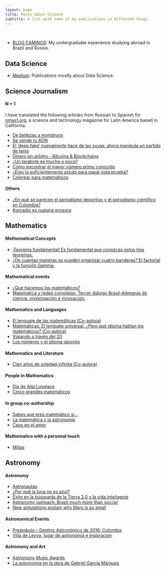 ```yaml
---
layout: page
title: Posts about Science
subtitle: A list with some of my publications in different blogs
---
```


<br>

* [BLOG CAMINOS](https://caminos.konradlorenz.edu.co/): My undergraduate experience studying abroad in Brazil and Russia.

## Data Science

* [Medium](https://medium.com/@vivianamarquez): Publications mostly about Data Science.

## Science Journalism

#### N + 1 
I have translated the following articles from Russian to Spanish for [nmas1.org](https://nmas1.org/), a science and technology magazine for Latin America based in California.
* [De bellezas a monstruos](https://nmas1.org/material/2019/06/03/formulas-belleza)
* [Se vende tu ADN](https://nmas1.org/material/2019/05/13/se-vende-adn)
* [El ‘deep fake’ nuevamente hace de las suyas: ahora manipula un partido de tenis](https://nmas1.org/news/2019/04/23/deepfake)
* [Dinero sin árbitro - Bitcoins & Blockchains](https://nmas1.org/material/2019/05/06/bitcoin-historia)
* [¿Un terabyte es mucho o poco?](https://nmas1.org/material/2019/03/13/terabyte-tamano)
* [Cómo encontrar el mayor número primo conocido](https://nmas1.org/material/2019/03/10/mayor-primo)
* [¿Eres lo suficientemente astuto para pasar esta prueba?](https://nmas1.org/material/2019/03/03/Yeezy-matematicas)
* [Colorear para matemáticos](https://nmas1.org/material/2019/02/11/colores-matematicos)

#### Others

* [¿En qué se parecen el periodismo deportivo y el periodismo científico en Colombia?](https://semillas.konradlorenz.edu.co/2017/09/en-qu%C3%A9-se-parecen-el-periodismo-deportivo-y-el-periodismo-cient%C3%ADfico-en-colombia-i-encuentro-colombi.html)
* [Konradio es nuestra emisora](http://ukonradlorenz.tumblr.com/post/76362652514/konradio-es-nuestra-emisora#.W9qBdXpKiMJ)

## Mathematics 

#### Mathematical Concepts 

* [¡Teorema fundamental! Es fundamental que conozcas estos tres teoremas.](http://semillas.konradlorenz.edu.co/2017/09/teorema-fundamental-es-fundamental-que-conozcas-estos-tres-teoremas.html)
* [¿De cuántas maneras se pueden organizar cuatro banderas? El factorial y la función Gamma.](http://semillas.konradlorenz.edu.co/2017/05/de-cu%C3%A1ntas-maneras-se-pueden-organizar-cuatro-banderas-el-factorial-y-la-funci%C3%B3n-gamma.html)

#### Mathematical events

* [¿Qué hacemos los matemáticos?](http://semillas.konradlorenz.edu.co/2015/03/qu%C3%A9-hacemos-los-matem%C3%A1ticos.html)
* [Matemática y redes complejas: Tercer diálogo Brasil-Alemania de ciencia, investigación e innovación.](https://semillas.konradlorenz.edu.co/2014/10/matem%C3%A1tica-e-redes-complexas-3-di%C3%A1logo-brasil-alemanha-de-ci%C3%AAncia-pesquisa-e-inova%C3%A7%C3%A3o-.html)

#### Mathematics and Languages

* [El lenguaje de las matemáticas (Co-autora)](http://www.madrimasd.org/blogs/matematicas/2017/04/27/143663)
* [Matemáticas: El lenguaje universal. ¿Pero qué idioma hablan los matemáticos? (Co-autora)](http://www.madrimasd.org/blogs/matematicas/2017/04/22/143638)
* [Viajando a través del 20](https://semillas.konradlorenz.edu.co/2014/09/viajando-a-trav%C3%A9s-del-20.html)
* [Los números y el idioma japonés](https://semillas.konradlorenz.edu.co/2014/08/los-n%C3%BAmeros-y-el-idioma-japon%C3%A9s.html)

#### Mathematics and Literature

* [Cien años de soledad infinita (Co-autora)](http://www.madrimasd.org/blogs/matematicas/2017/02/07/143206)

#### People in Mathematics

* [Día de Ada Lovelace](https://semillas.konradlorenz.edu.co/2014/10/ada-lovelace-day.html)
* [Cinco grandes matemáticos](https://semillas.konradlorenz.edu.co/2014/07/5-grandes-matem%C3%A1ticos.html)

#### In group co-authorship

* [Sabes que eres matemático si…](https://semillas.konradlorenz.edu.co/2017/04/sabes-que-eres-matem%C3%A1tico-si.html)
* [La matemática y la astronomía](https://astronomia.konradlorenz.edu.co/2017/04/la-matem%C3%A1tica-y-la-astronom%C3%ADa.html)
* [Caos en el amor](https://semillas.konradlorenz.edu.co/2015/11/caos-en-el-amor.html)

#### Mathematics with a personal touch

* [Millas](http://semillas.konradlorenz.edu.co/2017/04/millas.html)

## Astronomy

#### Astronomy

* [Astronautas](https://astronomia.konradlorenz.edu.co/2016/08/astronautas.html)
* [¿Por qué la luna no es azul?](https://astronomia.konradlorenz.edu.co/2015/08/por-qu%C3%A9-la-luna-azul-no-es-azul.html)
* [Éxito en la búsqueda de la Tierra 2.0 y la vida inteligente](https://astronomia.konradlorenz.edu.co/2015/07/%C3%A9xito-en-la-b%C3%BAsqueda-de-la-tierra-20-y-la-vida-inteligente.html)
* [Astronomy outreach: Brazil much more than soccer](http://explainingtheuniverse.blogspot.com/2014/11/brazil-much-more-than-soccer.html)
* [New simulations explain why Mars is so small](http://explainingtheuniverse.blogspot.com/2014/10/new-simulations-explain-why-mars-is-so.html)

#### Astronomical Events

* [Preámbulo – Destino Astronómico de 2016: Colombia](https://astronomia.konradlorenz.edu.co/2015/08/pre%C3%A1mbulo-destino-astron%C3%B3mico-de-2016-colombia.html)
* [Villa de Leyva, lugar de astronomía e inspiración](https://astronomia.konradlorenz.edu.co/2015/02/villa-de-leyva-lugar-de-astronom%C3%ADa-e-inspiraci%C3%B3n.html)

#### Astronomy and Art

* [Astronomy Music Awards](https://astronomia.konradlorenz.edu.co/2017/05/astronomy-music-awards.html)
* [La astronomía en la obra de Gabriel García Márquez](https://astronomia.konradlorenz.edu.co/2015/10/la-astronom%C3%ADa-en-la-obra-de-garc%C3%ADa-m%C3%A1rquez.html)

